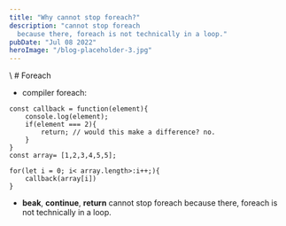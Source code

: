 ```yaml
---
title: "Why cannot stop foreach?"
description: "cannot stop foreach
  because there, foreach is not technically in a loop."
pubDate: "Jul 08 2022"
heroImage: "/blog-placeholder-3.jpg"
---
```


\ # Foreach

- compiler foreach:

```
const callback = function(element){
    console.log(element);
    if(element === 2){
        return; // would this make a difference? no.
    }
}
const array= [1,2,3,4,5,5];

for(let i = 0; i< array.length>:i++;){
    callback(array[i])
}
```

- **beak**, **continue**, **return** cannot stop foreach
  because there, foreach is not technically in a loop.

